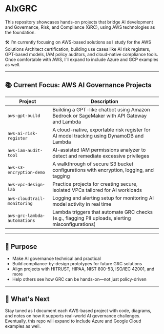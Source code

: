 # AIxGRC

This repository showcases hands-on projects that bridge AI development and Governance, Risk, and Compliance (GRC), using AWS technologies as the foundation.

🛠️ I’m currently focusing on AWS-based solutions as I study for the AWS Solutions Architect certification, building use cases like AI risk registers, GPT-based models, IAM policy auditors, and cloud-native compliance tools. Once comfortable with AWS, I’ll expand to include Azure and GCP examples as well.

---

## 📚 Current Focus: AWS AI Governance Projects

| Project | Description |
|--------|-------------|
| `aws-gpt-build` | Building a GPT-like chatbot using Amazon Bedrock or SageMaker with API Gateway and Lambda |
| `aws-ai-risk-register` | A cloud-native, exportable risk register for AI model tracking using DynamoDB and Lambda |
| `aws-iam-audit-tool` | AI-assisted IAM permissions analyzer to detect and remediate excessive privileges |
| `aws-s3-encryption-demo` | A walkthrough of secure S3 bucket configurations with encryption, logging, and tagging |
| `aws-vpc-design-lab` | Practice projects for creating secure, isolated VPCs tailored for AI workloads |
| `aws-cloudtrail-monitoring` | Logging and alerting setup for monitoring AI model activity in real time |
| `aws-grc-lambda-automations` | Lambda triggers that automate GRC checks (e.g., flagging PII uploads, alerting misconfigurations) |

---

## 🎯 Purpose

- Make AI governance technical and practical  
- Build compliance-by-design prototypes for future GRC solutions  
- Align projects with HITRUST, HIPAA, NIST 800-53, ISO/IEC 42001, and more  
- Help others see how GRC can be hands-on—not just policy-driven

---

## 📌 What's Next

Stay tuned as I document each AWS-based project with code, diagrams, and notes on how it supports real-world AI governance challenges. Eventually, this repo will expand to include Azure and Google Cloud examples as well.


